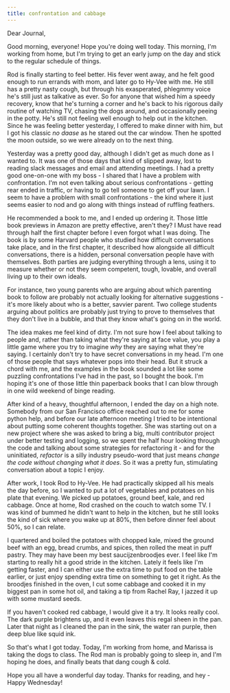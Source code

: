 ```yaml
---
title: confrontation and cabbage
---
```


Dear Journal,

Good morning, everyone! Hope you're doing well today. This morning, I'm
working from home, but I'm trying to get an early jump on the day and
stick to the regular schedule of things.

Rod is finally starting to feel better. His fever went away, and he felt
good enough to run errands with mom, and later go to Hy-Vee with me. He
still has a pretty nasty cough, but through his exasperated, phlegmmy
voice he's still just as talkative as ever. So for anyone that wished
him a speedy recovery, know that he's turning a corner and he's back to
his rigorous daily routine of watching TV, chasing the dogs around, and
occasionally peeing in the potty. He's still not feeling well enough to
help out in the kitchen. Since he was feeling better yesterday, I
offered to make dinner with him, but I got his classic *no daase* as he
stared out the car window. Then he spotted the moon outside, so we were
already on to the next thing.

Yesterday was a pretty good day, although I didn't get as much done as I
wanted to. It was one of those days that kind of slipped away, lost to
reading slack messages and email and attending meetings. I had a pretty
good one-on-one with my boss - I shared that I have a problem with
confrontation. I'm not even talking about serious confrontations -
getting rear ended in traffic, or having to go tell someone to get off
your lawn. I seem to have a problem with small confrontations - the kind
where it just seems easier to nod and go along with things instead of
ruffling feathers.

He recommended a book to me, and I ended up ordering it. Those little
book previews in Amazon are pretty effective, aren't they? I Must have
read through half the first chapter before I even forgot what I was
doing. The book is by some Harvard people who studied how difficult
conversations take place, and in the first chapter, it described how
alongside all difficult conversations, there is a hidden, personal
conversation people have with themselves. Both parties are judging
everything through a lens, using it to measure whether or not they seem
competent, tough, lovable, and overall living up to their own ideals.

For instance, two young parents who are arguing about which parenting
book to follow are probably not actually looking for alternative
suggestions - it's more likely about who is a better, savvier parent.
Two college students arguing about politics are probably just trying to
prove to themselves that they don't live in a bubble, and that they know
what's going on in the world.

The idea makes me feel kind of dirty. I'm not sure how I feel about
talking to people and, rather than taking what they're saying at face
value, you play a little game where you try to imagine *why* they are
saying what they're saying. I certainly don't try to have secret
conversations in my head. I'm one of those people that says whatever
pops into their head. But it struck a chord with me, and the examples in
the book sounded a lot like some puzzling confrontations I've had in the
past, so I bought the book. I'm hoping it's one of those little thin
paperback books that I can blow through in one wild weekend of binge
reading.

After kind of a heavy, thoughtful afternoon, I ended the day on a high
note. Somebody from our San Francisco office reached out to me for some
python help, and before our late afternoon meeting I tried to be
intentional about putting some coherent thoughts together. She was
starting out on a new project where she was asked to bring a big, multi
contributor project under better testing and logging, so we spent the
half hour looking through the code and talking about some strategies for
refactoring it - and for the uninitiated, *refactor* is a silly industry
pseudo-word that just means *change the code without changing what it
does*. So it was a pretty fun, stimulating conversation about a topic I
enjoy.

After work, I took Rod to Hy-Vee. He had practically skipped all his
meals the day before, so I wanted to put a lot of vegetables and
potatoes on his plate that evening. We picked up potatoes, ground beef,
kale, and red cabbage. Once at home, Rod crashed on the couch to watch
some TV. I was kind of bummed he didn't want to help in the kitchen, but
he still looks the kind of sick where you wake up at 80%, then before
dinner feel about 50%, so I can relate.

I quartered and boiled the potatoes with chopped kale, mixed the ground
beef with an egg, bread crumbs, and spices, then rolled the meat in puff
pastry. They may have been my best saucijzenbroodjes ever. I feel like
I'm starting to really hit a good stride in the kitchen. Lately it feels
like I'm getting faster, and I can either use the extra time to put food
on the table earlier, or just enjoy spending extra time on something to
get it right. As the broodjes finished in the oven, I cut some cabbage
and cooked it in my biggest pan in some hot oil, and taking a tip from
Rachel Ray, I jazzed it up with some mustard seeds.

If you haven't cooked red cabbage, I would give it a try. It looks
really cool. The dark purple brightens up, and it even leaves this regal
sheen in the pan. Later that night as I cleaned the pan in the sink, the
water ran purple, then deep blue like squid ink.

So that's what I got today. Today, I'm working from home, and Marissa is
taking the dogs to class. The Rod man is probably going to sleep in, and
I'm hoping he does, and finally beats that dang cough & cold.

Hope you all have a wonderful day today. Thanks for reading, and hey -
Happy Wednesday!

